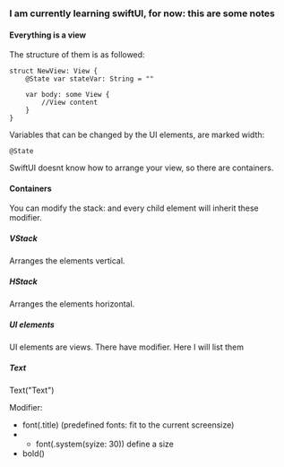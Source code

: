 ### I am currently learning swiftUI, for now: this are some notes


#### Everything is a view

The structure of them is as followed:
```
struct NewView: View {
    @State var stateVar: String = ""

    var body: some View {
        //View content
    }
}
```

Variables that can be changed by the UI elements, are marked width: 
```
@State
```
SwiftUI doesnt know how to arrange your view, so there are containers.

#### Containers
You can modify the stack: and every child element will inherit these 
modifier.
##### VStack
Arranges the elements vertical.

##### HStack
Arranges the elements horizontal.

##### UI elements
UI elements are views. There have modifier. Here I will list them

##### Text

Text("Text")

Modifier:
* font(.title) (predefined fonts: fit to the current screensize)
* * font(.system(syize: 30)) define a size
* bold() 
